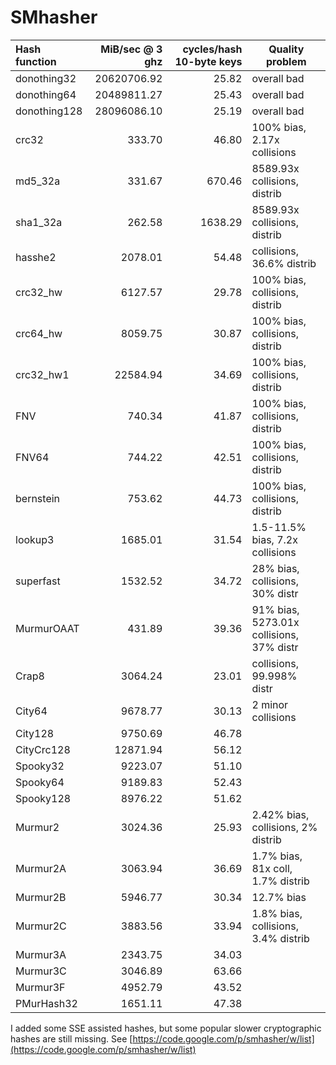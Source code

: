 SMhasher
========

| Hash function   | MiB/sec @ 3 ghz  |cycles/hash 10-byte keys | Quality problem |
|:----------------|-----------------:|------------------------:|-----------------|
| donothing32     | 	20620706.92  |		   25.82       | overall bad     |
| donothing64     | 	20489811.27  |		   25.43       | overall bad     |
| donothing128    | 	28096086.10  |		   25.19       | overall bad     |
| crc32           | 	     333.70  |		   46.80       | 100% bias, 2.17x collisions    |
| md5_32a         | 	     331.67  |		  670.46       | 8589.93x collisions, distrib   |
| sha1_32a        | 	     262.58  |		 1638.29       | 8589.93x collisions, distrib   |
| hasshe2         |         2078.01  |             54.48       | collisions, 36.6% distrib      |
| crc32_hw        | 	    6127.57  |		   29.78       | 100% bias, collisions, distrib |
| crc64_hw        | 	    8059.75  |		   30.87       | 100% bias, collisions, distrib |
| crc32_hw1       | 	   22584.94  |		   34.69       | 100% bias, collisions, distrib |
| FNV             | 	     740.34  |		   41.87       | 100% bias, collisions, distrib |
| FNV64           | 	     744.22  |		   42.51       | 100% bias, collisions, distrib |
| bernstein       | 	     753.62  |		   44.73       | 100% bias, collisions, distrib |
| lookup3         | 	    1685.01  |		   31.54       | 1.5-11.5% bias, 7.2x collisions |
| superfast       | 	    1532.52  |		   34.72       | 28% bias, collisions, 30% distr |
| MurmurOAAT      | 	     431.89  |		   39.36       | 91% bias, 5273.01x collisions, 37% distr |
| Crap8           | 	    3064.24  |		   23.01       | collisions, 99.998% distr |
| City64          | 	    9678.77  |		   30.13       | 2 minor collisions  |
| City128         | 	    9750.69  |		   46.78       |                 |
| CityCrc128      | 	   12871.94  |		   56.12       |                 |
| Spooky32        | 	    9223.07  |		   51.10       |                 |
| Spooky64        | 	    9189.83  |		   52.43       |                 |
| Spooky128       | 	    8976.22  |		   51.62       |                 |
| Murmur2         | 	    3024.36  |		   25.93       | 2.42% bias, collisions, 2% distrib |
| Murmur2A        | 	    3063.94  |		   36.69       | 1.7% bias, 81x coll, 1.7% distrib  |
| Murmur2B        | 	    5946.77  |		   30.34       | 12.7% bias      |
| Murmur2C        | 	    3883.56  |		   33.94       | 1.8% bias, collisions, 3.4% distrib |
| Murmur3A        |         2343.75  |   	   34.03       |                 |
| Murmur3C        |         3046.89  |   	   63.66       |                 |
| Murmur3F        |         4952.79  |	           43.52       |                 |
| PMurHash32      |         1651.11  |		   47.38       |                 |

I added some SSE assisted hashes, but some popular slower cryptographic hashes are still missing.
See [https://code.google.com/p/smhasher/w/list](https://code.google.com/p/smhasher/w/list)
